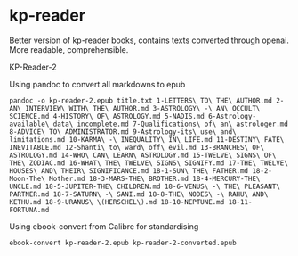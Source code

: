 # kp-reader
Better version of kp-reader books, contains texts converted through openai. More readable, comprehensible.

KP-Reader-2

Using pandoc to convert all markdowns to epub

`pandoc -o kp-reader-2.epub title.txt 1-LETTERS\ TO\ THE\ AUTHOR.md 2-AN\ INTERVIEW\ WITH\ THE\ AUTHOR.md 3-ASTROLOGY\ -\ AN\ OCCULT\ SCIENCE.md 4-HISTORY\ OF\ ASTROLOGY.md 5-NADIS.md 6-Astrology-available\ data\ incomplete.md 7-Qualifications\ of\ an\ astrologer.md 8-ADVICE\ TO\ ADMINISTRATOR.md 9-Astrology-its\ use\ and\ limitations.md 10-KARMA\ -\ INEQUALITY\ IN\ LIFE.md 11-DESTINY\ FATE\ INEVITABLE.md 12-Shanti\ to\ ward\ off\ evil.md 13-BRANCHES\ OF\ ASTROLOGY.md 14-WHO\ CAN\ LEARN\ ASTROLOGY.md 15-TWELVE\ SIGNS\ OF\ THE\ ZODIAC.md 16-WHAT\ THE\ TWELVE\ SIGNS\ SIGNIFY.md 17-THE\ TWELVE\ HOUSES\ AND\ THEIR\ SIGNIFICANCE.md 18-1-SUN\ THE\ FATHER.md 18-2-Moon-The\ Mother.md 18-3-MARS-THE\ BROTHER.md 18-4-MERCURY-THE\ UNCLE.md 18-5-JUPITER-THE\ CHILDREN.md 18-6-VENUS\ -\ THE\ PLEASANT\ PARTNER.md 18-7-SATURN\ -\ SANI.md 18-8-THE\ NODES\ -\ RAHU\ AND\ KETHU.md 18-9-URANUS\ \(HERSCHEL\).md 18-10-NEPTUNE.md 18-11-FORTUNA.md`

Using ebook-convert from Calibre for standardising

`ebook-convert kp-reader-2.epub kp-reader-2-converted.epub`
